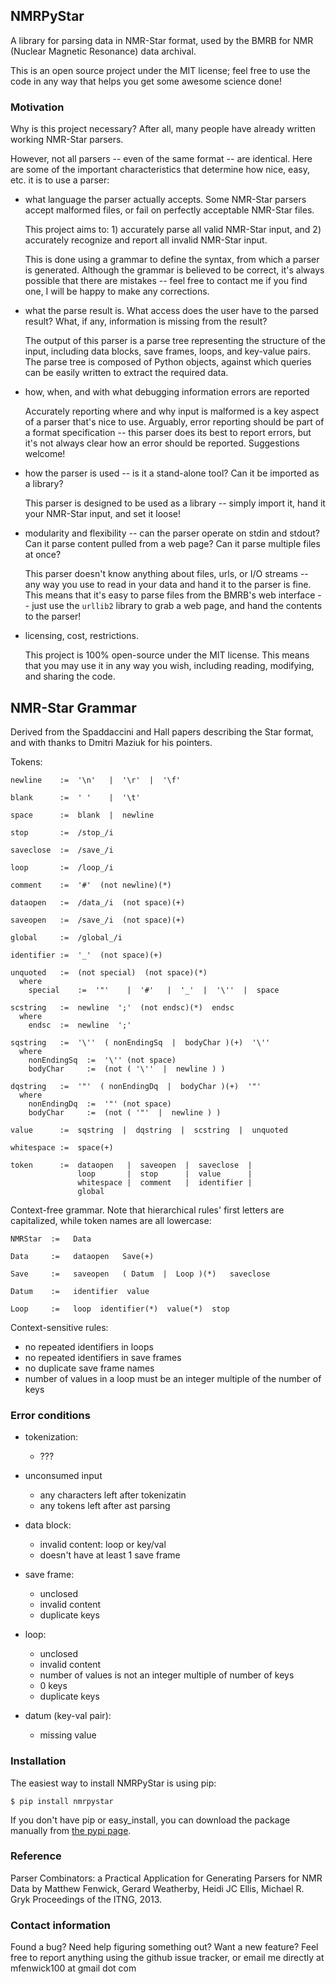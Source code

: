 ## NMRPyStar ##

A library for parsing data in NMR-Star format, used
by the BMRB for NMR (Nuclear Magnetic Resonance) data
archival.

This is an open source project under the MIT license; 
feel free to use the code in any way that helps you get
some awesome science done!
 


### Motivation ###

Why is this project necessary?  After all, many people have already written
working NMR-Star parsers.

However, not all parsers -- even of the same format -- are identical.  Here
are some of the important characteristics that determine how nice, easy, etc.
it is to use a parser:

 - what language the parser actually accepts.  Some NMR-Star parsers accept
   malformed files, or fail on perfectly acceptable NMR-Star files.  
   
   This project aims to: 1) accurately parse all valid NMR-Star input, 
   and 2) accurately recognize and report all invalid NMR-Star input.
   
   This is done using a grammar to define the syntax, from which a parser is
   generated.  Although the grammar is believed to be correct, it's always
   possible that there are mistakes -- feel free to contact me if you find one, 
   I will be happy to make any corrections.

 - what the parse result is.  What access does the user have to the parsed result?
   What, if any, information is missing from the result?
   
   The output of this parser is a parse tree representing the structure of the
   input, including data blocks, save frames, loops, and key-value pairs.  The
   parse tree is composed of Python objects, against which queries can be easily
   written to extract the required data.

 - how, when, and with what debugging information errors are reported
 
   Accurately reporting where and why input is malformed is a key aspect of a
   parser that's nice to use.  Arguably, error reporting should be part of a 
   format specification -- this parser does its best to report errors, but it's
   not always clear how an error should be reported.  Suggestions welcome!

 - how the parser is used -- is it a stand-alone tool?  Can it be imported
   as a library?
   
   This parser is designed to be used as a library -- simply import it, hand it
   your NMR-Star input, and set it loose!
 
 - modularity and flexibility -- can the parser operate on stdin and stdout? Can
   it parse content pulled from a web page?  Can it parse multiple files at once?
   
   This parser doesn't know anything about files, urls, or I/O streams -- any
   way you use to read in your data and hand it to the parser is fine.  This means
   that it's easy to parse files from the BMRB's web interface -- just use the
   `urllib2` library to grab a web page, and hand the contents to the parser!
   
 - licensing, cost, restrictions.
 
   This project is 100% open-source under the MIT license.  This means that you
   may use it in any way you wish, including reading, modifying, and sharing
   the code.



## NMR-Star Grammar ##

Derived from the Spaddaccini and Hall papers describing the Star format, 
and with thanks to Dmitri Maziuk for his pointers.

Tokens:

    newline    :=  '\n'   |  '\r'  |  '\f'

    blank      :=  ' '    |  '\t'

    space      :=  blank  |  newline

    stop       :=  /stop_/i

    saveclose  :=  /save_/i

    loop       :=  /loop_/i

    comment    :=  '#'  (not newline)(*)

    dataopen   :=  /data_/i  (not space)(+)

    saveopen   :=  /save_/i  (not space)(+)
    
    global     :=  /global_/i

    identifier :=  '_'  (not space)(+)

    unquoted   :=  (not special)  (not space)(*)
      where
        special    :=  '"'    |  '#'   |  '_'  |  '\''  |  space

    scstring   :=  newline  ';'  (not endsc)(*)  endsc
      where
        endsc  :=  newline  ';'

    sqstring   :=  '\''  ( nonEndingSq  |  bodyChar )(+)  '\''
      where
        nonEndingSq  :=  '\'' (not space)
        bodyChar     :=  (not ( '\''  |  newline ) )

    dqstring   :=  '"'  ( nonEndingDq  |  bodyChar )(+)  '"'
      where
        nonEndingDq  :=  '"' (not space)
        bodyChar     :=  (not ( '"'  |  newline ) )

    value      :=  sqstring  |  dqstring  |  scstring  |  unquoted

    whitespace :=  space(+)

    token      :=  dataopen   |  saveopen  |  saveclose  |  
                   loop       |  stop      |  value      |  
                   whitespace |  comment   |  identifier |
                   global


Context-free grammar.  Note that hierarchical rules' first letters 
are capitalized, while token names are all lowercase:

    NMRStar  :=   Data 
        
    Data     :=   dataopen   Save(+)
        
    Save     :=   saveopen   ( Datum  |  Loop )(*)   saveclose
        
    Datum    :=   identifier  value
        
    Loop     :=   loop  identifier(*)  value(*)  stop


Context-sensitive rules:

 - no repeated identifiers in loops
 - no repeated identifiers in save frames
 - no duplicate save frame names
 - number of values in a loop must be an integer multiple
   of the number of keys



### Error conditions ###

 - tokenization:
   - ???
 
 - unconsumed input
   - any characters left after tokenizatin
   - any tokens left after ast parsing
 
 - data block:
   - invalid content:  loop or key/val
   - doesn't have at least 1 save frame

 - save frame:
   - unclosed
   - invalid content
   - duplicate keys
 
 - loop:
   - unclosed
   - invalid content
   - number of values is not an integer multiple of number of keys
   - 0 keys
   - duplicate keys
 
 - datum (key-val pair):
   - missing value



### Installation ###

The easiest way to install NMRPyStar is using pip:

    $ pip install nmrpystar

If you don't have pip or easy_install, you can download the package
manually from [the pypi page](https://pypi.python.org/pypi/NMRPyStar).



### Reference ###

Parser Combinators: a Practical Application for Generating Parsers for NMR Data 
 by Matthew Fenwick, Gerard Weatherby, Heidi JC Ellis, Michael R. Gryk
 Proceedings of the ITNG, 2013.

 

### Contact information ###

Found a bug?  Need help figuring something out?  Want a new feature?  Feel free
to report anything using the github issue tracker, or email me directly at
mfenwick100 at gmail dot com
